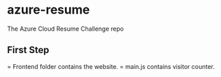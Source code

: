 # azure-resume
The Azure Cloud Resume Challenge repo

## First Step

= Frontend folder contains the website.
= main.js contains visitor counter.